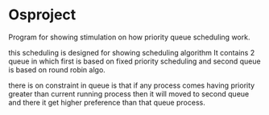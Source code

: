 # Osproject
Program for showing stimulation on how priority queue scheduling work.



this scheduling is designed for showing scheduling algorithm
It contains 2 queue in which first is based on fixed priority scheduling and second queue is based on 
round robin algo.

there is on constraint in queue is that if any process comes having priority greater than current running process
then it will moved to second queue and there it get higher preference than that queue process.
